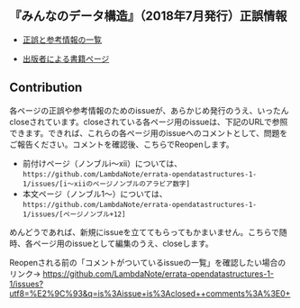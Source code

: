 ## 『みんなのデータ構造』（2018年7月発行）正誤情報

* [正誤と参考情報の一覧](https://github.com/LambdaNote/errata-opendatastructures-1-1/issues?q=is%3Aissue+is%3Aopen+sort%3Acreated-asc)

* [出版者による書籍ページ](https://www.lambdanote.com/products/opendatastructures)

## Contribution

各ページの正誤や参考情報のためのissueが、あらかじめ発行のうえ、いったんcloseされています。closeされている各ページ用のissueは、下記のURLで参照できます。できれば、これらの各ページ用のissueへのコメントとして、問題をご報告ください。コメントを確認後、こちらでReopenします。

* 前付けページ（ノンブルi～xii）については、`https://github.com/LambdaNote/errata-opendatastructures-1-1/issues/[i～xiiのページノンブルのアラビア数字]`
* 本文ページ（ノンブル1～）については、`https://github.com/LambdaNote/errata-opendatastructures-1-1/issues/[ページノンブル+12]`

めんどうであれば、新規にissueを立ててもらってもかまいません。こちらで随時、各ページ用のissueとして編集のうえ、closeします。

Reopenされる前の「コメントがついているissueの一覧」を確認したい場合のリンク→ https://github.com/LambdaNote/errata-opendatastructures-1-1/issues?utf8=%E2%9C%93&q=is%3Aissue+is%3Aclosed++comments%3A%3E0+
